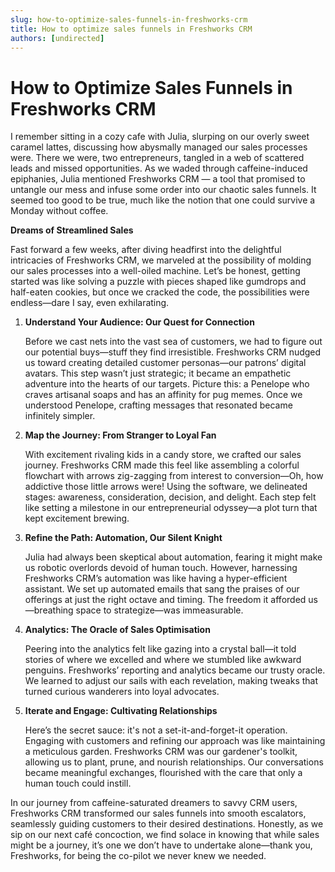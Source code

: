 ```yaml
---
slug: how-to-optimize-sales-funnels-in-freshworks-crm
title: How to optimize sales funnels in Freshworks CRM
authors: [undirected]
---
```



# How to Optimize Sales Funnels in Freshworks CRM

I remember sitting in a cozy cafe with Julia, slurping on our overly sweet caramel lattes, discussing how abysmally managed our sales processes were. There we were, two entrepreneurs, tangled in a web of scattered leads and missed opportunities. As we waded through caffeine-induced epiphanies, Julia mentioned Freshworks CRM — a tool that promised to untangle our mess and infuse some order into our chaotic sales funnels. It seemed too good to be true, much like the notion that one could survive a Monday without coffee.

**Dreams of Streamlined Sales**

Fast forward a few weeks, after diving headfirst into the delightful intricacies of Freshworks CRM, we marveled at the possibility of molding our sales processes into a well-oiled machine. Let’s be honest, getting started was like solving a puzzle with pieces shaped like gumdrops and half-eaten cookies, but once we cracked the code, the possibilities were endless—dare I say, even exhilarating.

1. **Understand Your Audience: Our Quest for Connection**

    Before we cast nets into the vast sea of customers, we had to figure out our potential buys—stuff they find irresistible. Freshworks CRM nudged us toward creating detailed customer personas—our patrons’ digital avatars. This step wasn’t just strategic; it became an empathetic adventure into the hearts of our targets. Picture this: a Penelope who craves artisanal soaps and has an affinity for pug memes. Once we understood Penelope, crafting messages that resonated became infinitely simpler.

2. **Map the Journey: From Stranger to Loyal Fan**

    With excitement rivaling kids in a candy store, we crafted our sales journey. Freshworks CRM made this feel like assembling a colorful flowchart with arrows zig-zagging from interest to conversion—Oh, how addictive those little arrows were! Using the software, we delineated stages: awareness, consideration, decision, and delight. Each step felt like setting a milestone in our entrepreneurial odyssey—a plot turn that kept excitement brewing.

3. **Refine the Path: Automation, Our Silent Knight**

    Julia had always been skeptical about automation, fearing it might make us robotic overlords devoid of human touch. However, harnessing Freshworks CRM’s automation was like having a hyper-efficient assistant. We set up automated emails that sang the praises of our offerings at just the right octave and timing. The freedom it afforded us—breathing space to strategize—was immeasurable.

4. **Analytics: The Oracle of Sales Optimisation**

    Peering into the analytics felt like gazing into a crystal ball—it told stories of where we excelled and where we stumbled like awkward penguins. Freshworks’ reporting and analytics became our trusty oracle. We learned to adjust our sails with each revelation, making tweaks that turned curious wanderers into loyal advocates.

5. **Iterate and Engage: Cultivating Relationships**

    Here’s the secret sauce: it's not a set-it-and-forget-it operation. Engaging with customers and refining our approach was like maintaining a meticulous garden. Freshworks CRM was our gardener's toolkit, allowing us to plant, prune, and nourish relationships. Our conversations became meaningful exchanges, flourished with the care that only a human touch could instill.

In our journey from caffeine-saturated dreamers to savvy CRM users, Freshworks CRM transformed our sales funnels into smooth escalators, seamlessly guiding customers to their desired destinations. Honestly, as we sip on our next café concoction, we find solace in knowing that while sales might be a journey, it’s one we don’t have to undertake alone—thank you, Freshworks, for being the co-pilot we never knew we needed.

